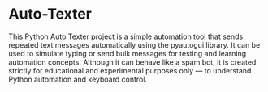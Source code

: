 # Auto-Texter

This Python Auto Texter project is a simple automation tool that sends repeated text messages automatically using the pyautogui library. It can be used to simulate typing or send bulk messages for testing and learning automation concepts. Although it can behave like a spam bot, it is created strictly for educational and experimental purposes only — to understand Python automation and keyboard control.

